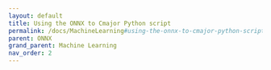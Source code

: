 ```yaml
---
layout: default
title: Using the ONNX to Cmajor Python script
permalink: /docs/MachineLearning#using-the-onnx-to-cmajor-python-script
parent: ONNX
grand_parent: Machine Learning
nav_order: 2
---
```

